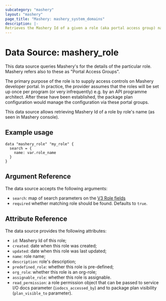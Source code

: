 ```yaml
---
subcategory: "mashery"
layout: "mashery"
page_title: "Mashery: mashery_system_domains"
description: |-
Retrieves the Mashery Id of a given a role (aka portal access group) name.
---
```


# Data Source: mashery_role

This data source queries Mashery's for the details of the particular role. Mashery refers also to
these as "Portal Access Groups".

The primary purpose of the role is to supply access controls on Mashery developer portal. In practice,
the provider assumes that the roles will be set up once per program (or very infrequently)
e.g. by an API programme architect. After these have been established, the package plan configuration
would manage the configuration via these portal groups.

This data source allows retrieving Mashery Id of a role by role's name (as seen in Mashery console).

## Example usage

```hcl
data "mashery_role" "my_role" {
  search = {
    name: var.role_name
  }
}
```

## Argument Reference
The data source accepts the following arguments:
- `search`: map of search parameters on the [V3 Role fields](https://developer.mashery.com/docs/read/mashery_api/30/resources/roles)
- `required` whether matching role should be found. Defaults to `true`.

## Attribute Reference
The data source provides the following attributes:
- `id`: Mashery Id of this role;
- `created`: date when this role was created;
- `updated`: date when this role was last updated;
- `name`: role name;
- `description`: role's description;
- `predefined_role`: whether this role is pre-defined;
- `org_role`: whether this role is an org-role;
- `assignable_role`: whether this role is assignable.
- `read_permission`: a role permission object that can be passed to service I/O docs parameter (`iodocs_accessed_by`) and to 
   package plan visibility (`plan_visible_to` parameter).
